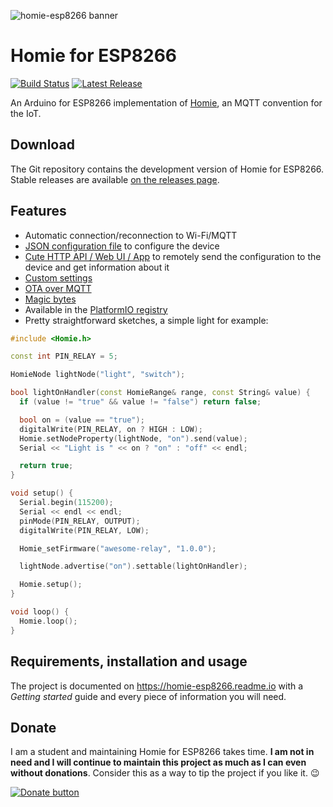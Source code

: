 ![homie-esp8266 banner](banner.png)

Homie for ESP8266
=================

[![Build Status](https://img.shields.io/travis/marvinroger/homie-esp8266/develop.svg?style=flat-square)](https://travis-ci.org/marvinroger/homie-esp8266) [![Latest Release](https://img.shields.io/badge/release-v2.0.0-yellow.svg?style=flat-square)](https://github.com/marvinroger/homie-esp8266/releases)

An Arduino for ESP8266 implementation of [Homie](https://github.com/marvinroger/homie), an MQTT convention for the IoT.

## Download

The Git repository contains the development version of Homie for ESP8266. Stable releases are available [on the releases page](https://github.com/marvinroger/homie-esp8266/releases).

## Features

* Automatic connection/reconnection to Wi-Fi/MQTT
* [JSON configuration file](https://homie-esp8266.readme.io/v2.0.0/docs/json-configuration-file) to configure the device
* [Cute HTTP API / Web UI / App](https://homie-esp8266.readme.io/v2.0.0/docs/http-json-api) to remotely send the configuration to the device and get information about it
* [Custom settings](https://homie-esp8266.readme.io/v2.0.0/docs/custom-settings)
* [OTA over MQTT](https://homie-esp8266.readme.io/v2.0.0/docs/ota-configuration-updates)
* [Magic bytes](https://homie-esp8266.readme.io/v2.0.0/docs/magic-bytes)
* Available in the [PlatformIO registry](http://platformio.org/#!/lib/show/555/Homie)
* Pretty straightforward sketches, a simple light for example:

```c++
#include <Homie.h>

const int PIN_RELAY = 5;

HomieNode lightNode("light", "switch");

bool lightOnHandler(const HomieRange& range, const String& value) {
  if (value != "true" && value != "false") return false;

  bool on = (value == "true");
  digitalWrite(PIN_RELAY, on ? HIGH : LOW);
  Homie.setNodeProperty(lightNode, "on").send(value);
  Serial << "Light is " << on ? "on" : "off" << endl;

  return true;
}

void setup() {
  Serial.begin(115200);
  Serial << endl << endl;
  pinMode(PIN_RELAY, OUTPUT);
  digitalWrite(PIN_RELAY, LOW);

  Homie_setFirmware("awesome-relay", "1.0.0");

  lightNode.advertise("on").settable(lightOnHandler);

  Homie.setup();
}

void loop() {
  Homie.loop();
}
```

## Requirements, installation and usage

The project is documented on https://homie-esp8266.readme.io with a *Getting started* guide and every piece of information you will need.

## Donate

I am a student and maintaining Homie for ESP8266 takes time. **I am not in need and I will continue to maintain this project as much as I can even without donations**. Consider this as a way to tip the project if you like it. :wink:

[![Donate button](https://www.paypal.com/en_US/i/btn/btn_donateCC_LG.gif)](https://www.paypal.com/cgi-bin/webscr?cmd=_s-xclick&hosted_button_id=JSGTYJPMNRC74)
